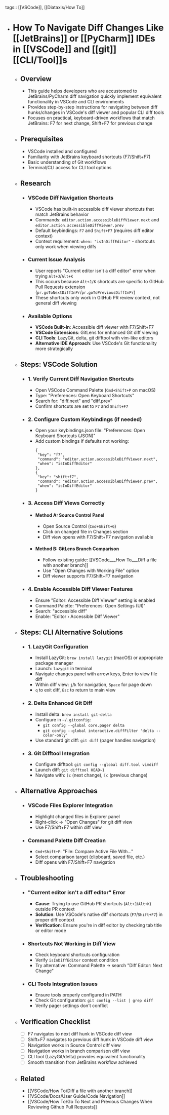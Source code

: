 tags:: [[VSCode]], [[Diataxis/How To]]

- # How To Navigate Diff Changes Like [[JetBrains]] or [[PyCharm]] IDEs in [[VSCode]] and [[git]] [[CLI/Tool]]s
	- ## Overview
		- This guide helps developers who are accustomed to JetBrains/PyCharm diff navigation quickly implement equivalent functionality in VSCode and CLI environments
		- Provides step-by-step instructions for navigating between diff hunks/changes in VSCode's diff viewer and popular CLI diff tools
		- Focuses on practical, keyboard-driven workflows that match JetBrains: F7 for next change, Shift+F7 for previous change
	- ## Prerequisites
		- VSCode installed and configured
		- Familiarity with JetBrains keyboard shortcuts (F7/Shift+F7)
		- Basic understanding of Git workflows
		- Terminal/CLI access for CLI tool options
	- ## Research
		- ### VSCode Diff Navigation Shortcuts
			- VSCode has built-in accessible diff viewer shortcuts that match JetBrains behavior
			- Commands: `editor.action.accessibleDiffViewer.next` and `editor.action.accessibleDiffViewer.prev`
			- Default keybindings: `F7` and `Shift+F7` (requires diff editor context)
			- Context requirement: `when: "isInDiffEditor"` - shortcuts only work when viewing diffs
		- ### Current Issue Analysis
			- User reports "Current editor isn't a diff editor" error when trying `Alt+J`/`Alt+K`
			- This occurs because `Alt+J/K` shortcuts are specific to GitHub Pull Requests extension (`pr.goToNextDiffInPr`/`pr.goToPreviousDiffInPr`)
			- These shortcuts only work in GitHub PR review context, not general diff viewing
		- ### Available Options
			- **VSCode Built-in**: Accessible diff viewer with F7/Shift+F7
			- **VSCode Extensions**: GitLens for enhanced Git diff viewing
			- **CLI Tools**: LazyGit, delta, git difftool with vim-like editors
			- **Alternative IDE Approach**: Use VSCode's Git functionality more strategically
	- ## Steps: VSCode Solution
		- ### 1. Verify Current Diff Navigation Shortcuts
			- Open VSCode Command Palette (`Cmd+Shift+P` on macOS)
			- Type: "Preferences: Open Keyboard Shortcuts"
			- Search for: "diff.next" and "diff.prev"
			- Confirm shortcuts are set to `F7` and `Shift+F7`
		- ### 2. Configure Custom Keybindings (if needed)
			- Open your keybindings.json file: "Preferences: Open Keyboard Shortcuts (JSON)"
			- Add custom bindings if defaults not working:
			  ~~~
			  {
			   "key": "f7",
			   "command": "editor.action.accessibleDiffViewer.next",
			   "when": "isInDiffEditor"
			  },
			  {
			   "key": "shift+f7", 
			   "command": "editor.action.accessibleDiffViewer.prev",
			   "when": "isInDiffEditor"
			  }
			  ~~~
		- ### 3. Access Diff Views Correctly
			- #### Method A: Source Control Panel
				- Open Source Control (`Cmd+Shift+G`)
				- Click on changed file in Changes section
				- Diff view opens with F7/Shift+F7 navigation available
			- #### Method B: GitLens Branch Comparison
				- Follow existing guide: [[VSCode___How To___Diff a file with another branch]]
				- Use "Open Changes with Working File" option
				- Diff viewer supports F7/Shift+F7 navigation
		- ### 4. Enable Accessible Diff Viewer Features
			- Ensure "Editor: Accessible Diff Viewer" setting is enabled
			- Command Palette: "Preferences: Open Settings (UI)"
			- Search: "accessible diff"
			- Enable: "Editor › Accessible Diff Viewer"
	- ## Steps: CLI Alternative Solutions
		- ### 1. LazyGit Configuration
			- Install LazyGit: `brew install lazygit` (macOS) or appropriate package manager
			- Launch: `lazygit` in terminal
			- Navigate changes panel with arrow keys, Enter to view file diff
			- Within diff view: `j`/`k` for navigation, `Space` for page down
			- `q` to exit diff, `Esc` to return to main view
		- ### 2. Delta Enhanced Git Diff
			- Install delta: `brew install git-delta`
			- Configure in `~/.gitconfig`:
				- `git config --global core.pager delta`
				- `git config --global interactive.diffFilter 'delta --color-only'`
			- Use standard git diff: `git diff` (pager handles navigation)
		- ### 3. Git Difftool Integration
			- Configure difftool: `git config --global diff.tool vimdiff`
			- Launch diff: `git difftool HEAD~1`
			- Navigate with: `]c` (next change), `[c` (previous change)
	- ## Alternative Approaches
		- ### VSCode Files Explorer Integration
			- Highlight changed files in Explorer panel
			- Right-click → "Open Changes" for git diff view
			- Use F7/Shift+F7 within diff view
		- ### Command Palette Diff Creation
			- `Cmd+Shift+P`: "File: Compare Active File With..."
			- Select comparison target (clipboard, saved file, etc.)
			- Diff opens with F7/Shift+F7 navigation
	- ## Troubleshooting
		- ### "Current editor isn't a diff editor" Error
			- **Cause**: Trying to use GitHub PR shortcuts (`Alt+J`/`Alt+K`) outside PR context
			- **Solution**: Use VSCode's native diff shortcuts (`F7`/`Shift+F7`) in proper diff context
			- **Verification**: Ensure you're in diff editor by checking tab title or editor mode
		- ### Shortcuts Not Working in Diff View
			- Check keyboard shortcuts configuration
			- Verify `isInDiffEditor` context condition
			- Try alternative: Command Palette → search "Diff Editor: Next Change"
		- ### CLI Tools Integration Issues
			- Ensure tools properly configured in PATH
			- Check Git configuration: `git config --list | grep diff`
			- Verify pager settings don't conflict
	- ## Verification Checklist
		- [ ] F7 navigates to next diff hunk in VSCode diff view
		- [ ] Shift+F7 navigates to previous diff hunk in VSCode diff view
		- [ ] Navigation works in Source Control diff view
		- [ ] Navigation works in branch comparison diff view
		- [ ] CLI tool (LazyGit/delta) provides equivalent functionality
		- [ ] Smooth transition from JetBrains workflow achieved
	- ## Related
		- [[VSCode/How To/Diff a file with another branch]]
		- [[VSCode/Docs/User Guide/Code Navigation]]
		- [[VSCode/How To/Go To Next and Previous Changes When Reviewing Github Pull Requests]]
